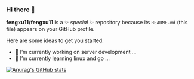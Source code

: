 ### Hi there 👋

**fengxu11/fengxu11** is a ✨ _special_ ✨ repository because its `README.md` (this file) appears on your GitHub profile.

Here are some ideas to get you started:

- 🔭 I’m currently working on server development ...
- 🌱 I’m currently learning linux and go ...

[![Anurag's GitHub stats](https://github-readme-stats.vercel.app/api?username=fengxu11)](https://github.com/anuraghazra/github-readme-stats)

